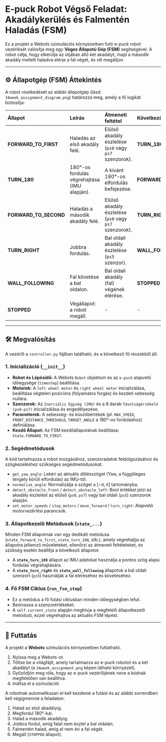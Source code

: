 # E-puck Robot Végső Feladat: Akadálykerülés és Falmentén Haladás (FSM)

Ez a projekt a Webots szimulációs környezetben futó e-puck robot vezérlését valósítja meg egy **Véges Állapotú Gép (FSM)** segítségével. A robot célja, hogy elkerülje az útjában álló két akadályt, majd a második akadály mellett haladva elérje a fal végét, és ott megálljon.

---

## ⚙️ Állapotgép (FSM) Áttekintés

A robot viselkedését az alábbi állapotgép (lásd: `34week_assignment_diagram.png`) határozza meg, amely a fő logikát biztosítja:

| Állapot               | Leírás                                       | Átmeneti feltétel                                      | Következő Állapot     |
| :-------------------- | :------------------------------------------- | :----------------------------------------------------- | :-------------------- |
| **FORWARD_TO_FIRST**  | Haladás az első akadály felé.                | Elülső akadály észlelése (`ps0` vagy `ps7` szenzorok). | **TURN_180**          |
| **TURN_180**          | 180°-os fordulás végrehajtása (IMU alapján). | A kívánt 180°-os elfordulás befejezése.                | **FORWARD_TO_SECOND** |
| **FORWARD_TO_SECOND** | Haladás a második akadály felé.              | Elülső akadály észlelése (`ps0` vagy `ps7` szenzorok). | **TURN_RIGHT**        |
| **TURN_RIGHT**        | Jobbra fordulás.                             | Bal oldali akadály észlelése (`ps5` szenzor).          | **WALL_FOLLOWING**    |
| **WALL_FOLLOWING**    | Fal követése a bal oldalon.                  | Bal oldali akadály (fal) végének elérése.              | **STOPPED**           |
| **STOPPED**           | Végállapot: a robot megáll.                  | -                                                      | -                     |

---

## 🛠️ Megvalósítás

A vezérlő a `controller.py` fájlban található, és a következő fő részekből áll:

### 1. Inicializáció (`__init__`)

- **Robot és Lépésidő:** A Webots `Robot` objektum és az `e-puck` alapvető időegysége (`timestep`) beállítása.
- **Motorok:** A `left wheel motor` és `right wheel motor` inicializálása, beállítása végtelen pozícióra (folyamatos forgás) és kezdeti sebesség nullára.
- **Szenzorok:** Az `Inerciális Egység (IMU)` és a 8 darab `Távolságérzékelő (ps0-ps7)` inicializálása és engedélyezése.
- **Paraméterek:** A sebesség- és küszöbértékek (pl. `MAX_SPEED`, `FRONT_DISTANCE_THRESHOLD`, `TARGET_ANGLE` a 180°-os forduláshoz) definiálása.
- **Kezdő Állapot:** Az FSM kezdőállapotának beállítása: `State.FORWARD_TO_FIRST`.

### 2. Segédmetódusok

A kód tartalmazza a robot mozgásához, szenzoradatok feldolgozásához és szögkezeléshez szükséges segédmetódusokat:

- `get_yaw_angle`: Lekéri az aktuális dőlésszöget (Yaw, a függőleges tengely körüli elfordulás) az IMU-tól.
- `normalize_angle`: Normalizálja a szöget a $[-\pi, \pi]$ tartományba.
- `detect_obstacle_front` / `detect_obstacle_left`: Bool értékkel jelzi az akadály észlelést az elülső (`ps0`, `ps7`) vagy bal oldali (`ps5`) szenzorok alapján.
- `set_motor_speeds` / `stop_motors` / `move_forward` / `turn_right`: Alapvető motorvezérlési parancsok.

### 3. Állapotkezelő Metódusok (`state_...`)

Minden FSM állapotnak van egy dedikált metódusa (`state_forward_to_first`, `state_turn_180`, stb.), amely végrehajtja az állapotra jellemző műveleteket, ellenőrzi az átmeneti feltételeket, és szükség esetén beállítja a következő állapotot.

- A **`state_turn_180`** állapot az IMU adatokat használja a pontos szög alapú fordulás végrehajtására.
- A **`state_turn_right`** és **`state_wall_following`** állapotok a bal oldali szenzort (`ps5`) használják a fal eléréséhez és követéséhez.

### 4. Fő FSM Ciklus (`run_fsm_step`)

- Ez a metódus a fő futási ciklusban minden időegységben lefut.
- Beolvassa a szenzorértékeket.
- A `self.current_state` alapján meghívja a megfelelő állapotkezelő metódust, ezzel végrehajtva az aktuális FSM lépést.

---

## 🚀 Futtatás

A projekt a **Webots** szimulációs környezetben futtatható.

1. Nyissa meg a Webots-ot.
2. Töltse be a világfájlt, amely tartalmazza az e-puck robotot és a két akadályt (a `34week_assignment.png` képen látható környezet).
3. Győződjön meg róla, hogy az e-puck vezérlőjének neve a kódnak megfelelően van beállítva.
4. Indítsa el a szimulációt.

A robotnak automatikusan el kell kezdenie a futást és az alábbi sorrendben kell végigmennie a feladaton:

1. Halad az első akadályig.
2. Megfordul 180°-kal.
3. Halad a második akadályig.
4. Jobbra fordul, amíg falat nem észlel a bal oldalán.
5. Falmentén halad, amíg el nem éri a fal végét.
6. Megáll (`STOPPED` állapot).
